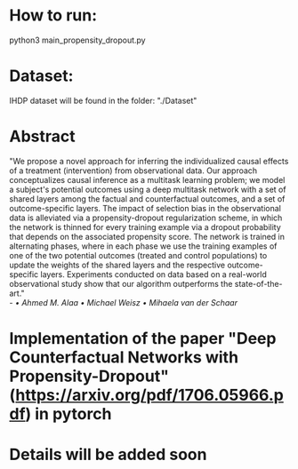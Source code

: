 # How to run:
python3 main_propensity_dropout.py

# Dataset:
IHDP dataset will be found in the folder: "./Dataset"

# Abstract

"We propose a novel approach for inferring the individualized causal effects of a treatment (intervention) from observational data. Our approach conceptualizes causal inference as a multitask learning problem; we model a subject's potential outcomes using a deep multitask network with a set of shared layers among the factual and counterfactual outcomes, and a set of outcome-specific layers. The impact of selection bias in the observational data is alleviated via a propensity-dropout regularization scheme, in which the network is thinned for every training example via a dropout probability that depends on the associated propensity score. The network is trained in alternating phases, where in each phase we use the training examples of one of the two potential outcomes (treated and control populations) to update the weights of the shared layers and the respective outcome-specific layers. Experiments conducted on data based on a real-world observational study show that our algorithm outperforms the state-of-the-art." <br/>
          <t><t>- <i> • Ahmed M. Alaa • Michael Weisz • Mihaela van der Schaar</i></t></t>

# Implementation of the paper "Deep Counterfactual Networks with Propensity-Dropout"(https://arxiv.org/pdf/1706.05966.pdf) in pytorch

# Details will be added soon
